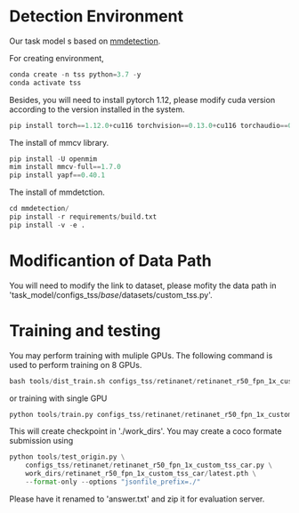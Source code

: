 # Detection Environment

Our task model s based on [mmdetection](https://github.com/open-mmlab/mmdetection). 


For creating environment,

```python
conda create -n tss python=3.7 -y
conda activate tss
```

Besides, you will need to install pytorch 1.12, please modify cuda version according to the version installed in the system. 

```python
pip install torch==1.12.0+cu116 torchvision==0.13.0+cu116 torchaudio==0.12.0 --extra-index-url https://download.pytorch.org/whl/cu116
```

The install of mmcv library. 

```python
pip install -U openmim
mim install mmcv-full==1.7.0
pip install yapf==0.40.1
```

The install of mmdetction.

```python
cd mmdetection/
pip install -r requirements/build.txt
pip install -v -e . 
```

# Modificantion of Data Path

You will need to modify the link to dataset, please mofity the data path in 'task_model/configs_tss/_base_/datasets/custom_tss.py'.  

# Training and testing

You may perform training with muliple GPUs. The following command is used to perform training on 8 GPUs. 

```python
bash tools/dist_train.sh configs_tss/retinanet/retinanet_r50_fpn_1x_custom_tss_car.py 8
```

or training with single GPU

```python
python tools/train.py configs_tss/retinanet/retinanet_r50_fpn_1x_custom_tss_car_person.py 
```

This will create checkpoint in './work_dirs'. You may create a coco formate submission using 

```python
python tools/test_origin.py \
    configs_tss/retinanet/retinanet_r50_fpn_1x_custom_tss_car.py \
    work_dirs/retinanet_r50_fpn_1x_custom_tss_car/latest.pth \
    --format-only --options "jsonfile_prefix=./"
```

Please have it renamed to 'answer.txt' and zip it for evaluation server. 

